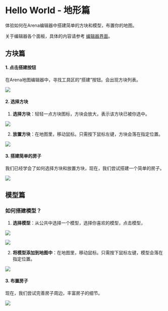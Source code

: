 # Hello World - 地形篇

体验如何在Arena编辑器中搭建简单的方块和模型，布置你的地图。

关于编辑器各个面板，具体的内容请参考 [编辑器界面](/editor/index)。

## 方块篇
#### 1. 点击搭建按钮
在Arena地图编辑器中，寻找工具区的“搭建”按钮。会出现方块列表。


![](/QQ20240918-131235.png)

#### 2. 选择方块
1. **选择方块**：轻轻一点方块图标，方块会放大，表示该方块已被你选中。

![](/QQ20240918-131316.png)

2. **放置方块**：在地图里，移动鼠标。只需按下鼠标左键，方块会落在指定位置。

![](/QQ20240915-131242.png)

#### 3. 搭建简单的房子
我们已经学会了如何选择方块和放置方块，现在，我们尝试搭建一个简单的房子。

![](/QQ20240918-132046.png)

## 模型篇


### 如何搭建模型？
1. **选择模型**：从公共中选择一个模型，选择你喜欢的模型，点击模型，

![](/QQ20240918-132221.png)

![](/QQ20240915-141243.png)

2. **将模型添加到地图中**：在地图里，移动鼠标。只需按下鼠标左键，模型会落在指定位置。

![](/QQ20240915-141410.png)

#### 3. 布置房子
现在，我们尝试完善房子周边，丰富房子的细节。

![](/QQ20240918-133339.png)

